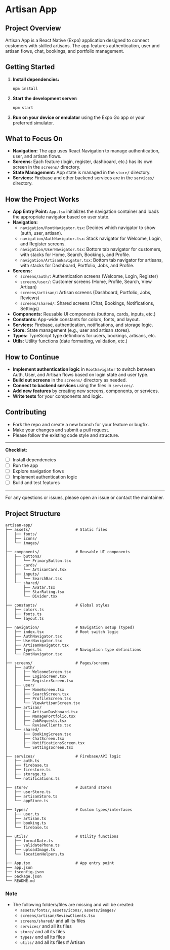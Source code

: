 # Artisan App

## Project Overview
Artisan App is a React Native (Expo) application designed to connect customers with skilled artisans. The app features authentication, user and artisan flows, chat, bookings, and portfolio management.

## Getting Started
1. **Install dependencies:**
   ```bash
   npm install
   ```
2. **Start the development server:**
   ```bash
   npm start
   ```
3. **Run on your device or emulator** using the Expo Go app or your preferred simulator.

## What to Focus On
- **Navigation:** The app uses React Navigation to manage authentication, user, and artisan flows.
- **Screens:** Each feature (login, register, dashboard, etc.) has its own screen in the `screens/` directory.
- **State Management:** App state is managed in the `store/` directory.
- **Services:** Firebase and other backend services are in the `services/` directory.

## How the Project Works
- **App Entry Point:** `App.tsx` initializes the navigation container and loads the appropriate navigator based on user state.
- **Navigation:**
  - `navigation/RootNavigator.tsx`: Decides which navigator to show (auth, user, artisan).
  - `navigation/AuthNavigator.tsx`: Stack navigator for Welcome, Login, and Register screens.
  - `navigation/UserNavigator.tsx`: Bottom tab navigator for customers, with stacks for Home, Search, Bookings, and Profile.
  - `navigation/ArtisanNavigator.tsx`: Bottom tab navigator for artisans, with stacks for Dashboard, Portfolio, Jobs, and Profile.
- **Screens:**
  - `screens/auth/`: Authentication screens (Welcome, Login, Register)
  - `screens/user/`: Customer screens (Home, Profile, Search, View Artisan)
  - `screens/artisan/`: Artisan screens (Dashboard, Portfolio, Jobs, Reviews)
  - `screens/shared/`: Shared screens (Chat, Bookings, Notifications, Settings)
- **Components:** Reusable UI components (buttons, cards, inputs, etc.)
- **Constants:** App-wide constants for colors, fonts, and layout.
- **Services:** Firebase, authentication, notifications, and storage logic.
- **Store:** State management (e.g., user and artisan stores).
- **Types:** TypeScript type definitions for users, bookings, artisans, etc.
- **Utils:** Utility functions (date formatting, validation, etc.)

## How to Continue
- **Implement authentication logic** in `RootNavigator` to switch between Auth, User, and Artisan flows based on login state and user type.
- **Build out screens** in the `screens/` directory as needed.
- **Connect to backend services** using the files in `services/`.
- **Add new features** by creating new screens, components, or services.
- **Write tests** for your components and logic.

## Contributing
- Fork the repo and create a new branch for your feature or bugfix.
- Make your changes and submit a pull request.
- Please follow the existing code style and structure.

---

**Checklist:**
- [ ] Install dependencies
- [ ] Run the app
- [ ] Explore navigation flows
- [ ] Implement authentication logic
- [ ] Build and test features

---

For any questions or issues, please open an issue or contact the maintainer.

## Project Structure

```
artisan-app/
├── assets/                    # Static files
│   ├── fonts/
│   ├── icons/
│   └── images/
│
├── components/                # Reusable UI components
│   ├── buttons/
│   │   └── PrimaryButton.tsx
│   ├── cards/
│   │   └── ArtisanCard.tsx
│   ├── inputs/
│   │   └── SearchBar.tsx
│   └── shared/
│       ├── Avatar.tsx
│       ├── StarRating.tsx
│       └── Divider.tsx
│
├── constants/                 # Global styles
│   ├── colors.ts
│   ├── fonts.ts
│   └── layout.ts
│
├── navigation/                # Navigation setup (typed)
│   ├── index.tsx              # Root switch logic
│   ├── AuthNavigator.tsx
│   ├── UserNavigator.tsx
│   ├── ArtisanNavigator.tsx
│   ├── types.ts               # Navigation type definitions
│   └── RootNavigator.tsx
│
├── screens/                   # Pages/screens
│   ├── auth/
│   │   ├── WelcomeScreen.tsx
│   │   ├── LoginScreen.tsx
│   │   └── RegisterScreen.tsx
│   ├── user/
│   │   ├── HomeScreen.tsx
│   │   ├── SearchScreen.tsx
│   │   ├── ProfileScreen.tsx
│   │   └── ViewArtisanScreen.tsx
│   ├── artisan/
│   │   ├── ArtisanDashboard.tsx
│   │   ├── ManagePortfolio.tsx
│   │   ├── JobRequests.tsx
│   │   └── ReviewClients.tsx
│   └── shared/
│       ├── BookingScreen.tsx
│       ├── ChatScreen.tsx
│       ├── NotificationsScreen.tsx
│       └── SettingsScreen.tsx
│
├── services/                  # Firebase/API logic
│   ├── auth.ts
│   ├── firebase.ts
│   ├── firestore.ts
│   ├── storage.ts
│   └── notifications.ts
│
├── store/                     # Zustand stores
│   ├── userStore.ts
│   ├── artisanStore.ts
│   └── appStore.ts
│
├── types/                     # Custom types/interfaces
│   ├── user.ts
│   ├── artisan.ts
│   ├── booking.ts
│   └── firebase.ts
│
├── utils/                     # Utility functions
│   ├── formatDate.ts
│   ├── validatePhone.ts
│   ├── uploadImage.ts
│   └── locationHelpers.ts
│
├── App.tsx                    # App entry point
├── app.json
├── tsconfig.json
├── package.json
└── README.md
```

### Note
- The following folders/files are missing and will be created:
  - `assets/fonts/`, `assets/icons/`, `assets/images/`
  - `screens/artisan/ReviewClients.tsx`
  - `screens/shared/` and all its files
  - `services/` and all its files
  - `store/` and all its files
  - `types/` and all its files
  - `utils/` and all its files #   A r t i s a n  
 